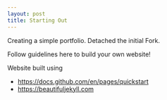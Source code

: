 ```yaml
---
layout: post
title: Starting Out
---
```


Creating a simple portfolio. Detached the initial Fork. 

Follow guidelines here to build your own website!

Website built using 
* https://docs.github.com/en/pages/quickstart
* https://beautifuljekyll.com